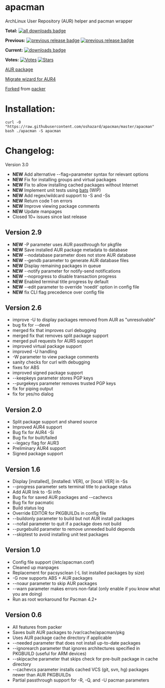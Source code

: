 apacman
==================

ArchLinux User Repository (AUR) helper and pacman wrapper

**Total:**   [![all downloads badge](https://img.shields.io/github/downloads/oshazard/apacman/total.svg)](https://github.com/oshazard/apacman/releases)

**Previous:** [![previous release badge](https://img.shields.io/github/downloads/oshazard/apacman/v2.6/total.svg)](https://github.com/oshazard/apacman/releases/tag/v2.6) [![previous release badge](https://img.shields.io/github/downloads/oshazard/apacman/v2.9/total.svg)](https://github.com/oshazard/apacman/releases/tag/v2.9)

**Current:**  [![downloads badge](https://img.shields.io/github/downloads/oshazard/apacman/latest/total.svg)](https://github.com/oshazard/apacman/releases/latest)

**Votes:**    [![Votes](https://img.shields.io/aur/votes/apacman.svg)](https://aur.archlinux.org/packages/apacman/) [![Stars](https://img.shields.io/github/stars/oshazard/apacman.svg?style=social)](https://github.com/oshazard/apacman/stargazers)


[AUR package](https://aur.archlinux.org/packages/apacman/)

[Migrate wizard for AUR4](https://gist.github.com/oshazard/370c7ed631af2181ee51)

[Forked](https://github.com/keenerd/packer/pull/141) from [packer](https://github.com/keenerd/packer)


Installation:
==========
`curl -O "https://raw.githubusercontent.com/oshazard/apacman/master/apacman"`
`bash ./apacman -S apacman`

Changelog:
==========
Version 3.0
* **NEW** Add alternative --flag=parameter syntax for relevant options
* **NEW** Fix for installing groups and virtual packages
* **NEW** Fix to allow installing cached packages without Internet
* **NEW** Implement unit tests using [bats](https://github.com/sstephenson/bats) (WIP)
* **NEW** Add regex/wildcard support to -S and -Ss
* **NEW** Return code 1 on errors
* **NEW** Improve viewing package comments
* **NEW** Update manpages
* Closed 10+ issues since last release

Version 2.9
-----------
* **NEW** -P parameter uses AUR passthrough for pkgfile
* **NEW** Save installed AUR package metadata to database
* **NEW** --nodatabase parameter does not store AUR database
* **NEW** --gendb parameter to generate AUR database files
* **NEW** Display remaining packages in queue
* **NEW** --notify parameter for notify-send notifications
* **NEW** --noprogress to disable transaction progress
* **NEW** Enabled terminal title progress by default
* **NEW** --edit parameter to override 'noedit' option in config file
* **NEW** fix CLI flag precedence over config file

Version 2.6
-----------
* improve -U to display packages removed from AUR as "unresolvable"
* bug fix for --devel
* merged fix that improves curl debugging
* merged fix that removes split package support
* merged pull requests for AUR5 support
* improved virtual package support
* improved -U handling
* -W parameter to view package comments
* sanity checks for curl with debugging
* fixes for ABS
* improved signed package support
* --keepkeys parameter stores PGP keys
* --purgekeys parameter removes trusted PGP keys
* fix for piping output
* fix for yes/no dialog

Version 2.0
-----------
* Split package support and shared source
* Improved AUR4 support
* Bug fix for AUR4 -Si
* Bug fix for built/failed
* --legacy flag for AUR3
* Preliminary AUR4 support
* Signed package support

Version 1.6
-----------
* Display [installed], [installed: VER], or [local: VER] in -Ss
* --progress parameter sets terminal title to package status
* Add AUR link to -Si info
* Bug fix for saved AUR packages and --cachevcs
* Bug fix for pacmatic
* Build status log
* Override EDITOR for PKGBUILDs in config file
* --buildonly parameter to build but not AUR install packages
* --nofail parameter to quit if a package does not build
* --purgebuild parameter to remove unneeded build depends
* --skiptest to avoid installing unit test packages

Version 1.0
-----------
* Config file support (/etc/apacman.conf)
* Cleaned up manpages
* Replacement for pacsysclean (-L list installed packages by size)
* -G now supports ABS + AUR packages
* --noaur parameter to skip AUR packages
* --warn parameter makes errors non-fatal (only enable if you know what you are doing)
* Run as root workaround for Pacman 4.2+

Version 0.6
-----------
* All features from packer
* Saves built AUR packages to /var/cache/apacman/pkg
* Uses AUR package cache directory if applicable
* --needed parameter that does not install up-to-date packages
* --ignorearch parameter that ignores architectures specified in PKGBUILD (useful for ARM devices)
* --skipcache parameter that skips check for pre-built package in cache directory
* --cachevcs parameter installs cached VCS (git, svn, hg) packages newer than AUR PKGBUILDs
* Partial passthrough support for -R, -Q, and -U pacman parameters
